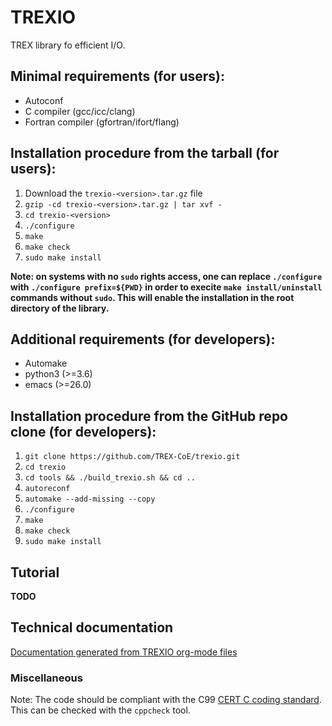 # TREXIO

TREX library fo efficient I/O.


## Minimal requirements (for users):

- Autoconf
- C compiler		(gcc/icc/clang)
- Fortran compiler 	(gfortran/ifort/flang)


## Installation procedure from the tarball (for users):

1. Download the `trexio-<version>.tar.gz` file
2. `gzip -cd trexio-<version>.tar.gz | tar xvf -`
3. `cd trexio-<version>`
4. `./configure`
5. `make`
6. `make check`
7. `sudo make install`


**Note: on systems with no `sudo` rights access, one can replace `./configure` with `./configure prefix=${PWD}` in order to execite `make install/uninstall` commands without `sudo`. This will enable the installation in the root directory of the library.**


## Additional requirements (for developers):

- Automake
- python3 	(>=3.6)
- emacs		(>=26.0)


## Installation procedure from the GitHub repo clone (for developers):

1. `git clone https://github.com/TREX-CoE/trexio.git`
2. `cd trexio`
3. `cd tools && ./build_trexio.sh && cd ..`
4. `autoreconf`
5. `automake --add-missing --copy`
6. `./configure`
7. `make`
8. `make check`
9. `sudo make install`


## Tutorial

**TODO**


## Technical documentation

[Documentation generated from TREXIO org-mode files](https://trex-coe.github.io/trexio/)


### Miscellaneous

Note: The code should be compliant with the C99 [CERT C coding
standard](https://resources.sei.cmu.edu/downloads/secure-coding/assets/sei-cert-c-coding-standard-2016-v01.pdf). This can be checked with the `cppcheck` tool.


